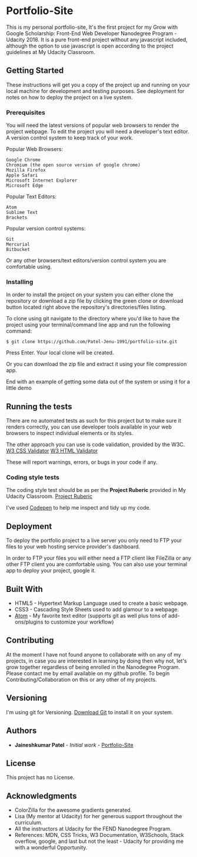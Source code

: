 # Portfolio-Site
This is my personal portfolio-site, It's the first project for my Grow with Google
Scholarship: Front-End Web Developer Nanodegree Program - Udacity 2018. It is a pure
front-end project without any javascript included, although the option to use javascript
is open according to the project guidelines at My Udacity Classroom.

## Getting Started

These instructions will get you a copy of the project up and running on your local machine for development and testing purposes. See deployment for notes on how to deploy the project on a live system.

### Prerequisites

You will need the latest versions of popular web browsers to render the project webpage.
To edit the project you will need a developer's text editor. A version control system to
keep track of your work.

Popular Web Browsers:
```
Google Chrome
Chromium (the open source version of google chrome)
Mozilla Firefox
Apple Safari
Microsoft Internet Explorer
Microsoft Edge
```

Popular Text Editors:
```
Atom
Sublime Text
Brackets
```

Popular version control systems:
```
Git
Mercurial
Bitbucket
```

Or any other browsers/text editors/version control system you are comfortable using.

### Installing

In order to install the project on your system you can either clone the repository
or download a zip file by clicking the green clone or download button located right
above the repository's directories/files listing.

To clone using git navigate to the directory where you'd like to have the project using your terminal/command line app and run the following command:
```
$ git clone https://github.com/Patel-Jenu-1991/portfolio-site.git
```

Press Enter. Your local clone will be created.

Or you can download the zip file and extract it using your file compression app.

End with an example of getting some data out of the system or using it for a little demo

## Running the tests

There are no automated tests as such for this project but to make sure it renders correctly,
you can use developer tools available in your web browsers to inspect individual elements or
its styles.

The other approach you can use is code validation, provided by the W3C.
[W3 CSS Validator](https://validator.w3.org/)
[W3 HTML Validator](https://validator.w3.org/)

These will report warnings, errors, or bugs in your code if any.

### Coding style tests

The coding style test should be as per the **Project Ruberic** provided in My Udacity Classroom.
[Project Ruberic](https://review.udacity.com/#!/rubrics/45/view)

I've used [Codepen](https://codepen.io/) to help me inspect and tidy up my code.

## Deployment

To deploy the portfolio project to a live server you only need to FTP your files
to your web hosting service provider's dashboard.

In order to FTP your files you will either need a FTP client like FileZilla or any other FTP client you are comfortable using.
You can also use your terminal app to deploy your project, google it.

## Built With

* HTML5 - Hypertext Markup Language used to create a basic webpage.
* CSS3 - Cascading Style Sheets used to add glamour to a webpage.
* [Atom](https://atom.io/) - My favorite text editor (supports git as well plus tons of add-ons/plugins to customize your workflow)

## Contributing

At the moment I have not found anyone to collaborate with on any of my projects, in case you are interested in learning by doing then
why not, let's grow together regardless of being enrolled in the Nanodegree Program. Please contact me by email available on my github profile.
To begin Contributing/Collaboration on this or any other of my projects.

## Versioning

I'm using git for Versioning. [Download Git](https://git-scm.com/downloads) to install it on your system.

## Authors

* **Jaineshkumar Patel** - *Initial work* - [Portfolio-Site](https://patel-jenu-1991.github.io/portfolio-site/)

## License

This project has no License.

## Acknowledgments

* ColorZilla for the awesome gradients generated.
* Lisa (My mentor at Udacity) for her generous support throughout the curriculum.
* All the instructors at Udacity for the FEND Nanodegree Program.
* References: MDN, CSS Tricks, W3 Documentation, W3Schools, Stack overflow, google,
  and last but not the least - Udacity for providing me with a wonderful Opportunity.
